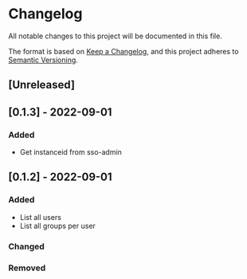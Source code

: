 # Changelog
All notable changes to this project will be documented in this file.

The format is based on [Keep a Changelog](https://keepachangelog.com/en/1.0.0/),
and this project adheres to [Semantic Versioning](https://semver.org/spec/v2.0.0.html).

## [Unreleased]

## [0.1.3] - 2022-09-01
### Added
- Get instanceid from sso-admin



## [0.1.2] - 2022-09-01
### Added
- List all users
- List all groups per user

### Changed

### Removed
